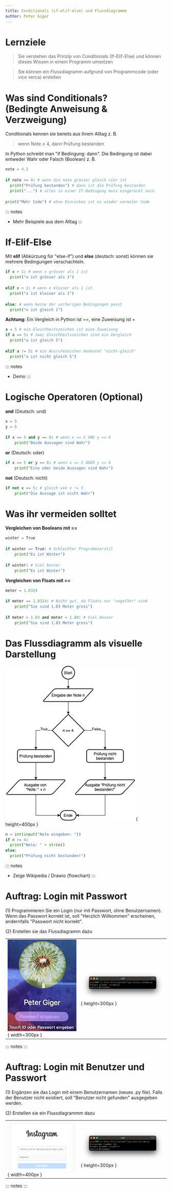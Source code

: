 ```yaml
---
title: Conditionals (if-elif-else) und Flussdiagramme
author: Peter Giger
---
```


# Lernziele <i class="fas fa-bullseye"></i>

> Sie verstehen das Prinzip von Conditionals (If-Elif-Else) und können dieses Wissen in einem Programm umsetzen

> Sie können ein Flussdiagramm aufgrund von Programmcode (oder vice verca) erstellen

# Was sind Conditionals? <i class="fas fa-code-branch"></i><br> (Bedingte Anweisung & Verzweigung)

Conditionals kennen sie bereits aus ihrem Alltag z. B. 

> wenn Note $\geq$ 4, dann Prüfung bestanden

In Python schreibt man "if Bedingung: dann". Die Bedingung ist dabei entweder Wahr oder Falsch (Boolean) z. B.

```python
note = 4.5

if note >= 4: # wenn die note grösser gleich vier ist
  print("Prüfung bestanden") # dann ist die Prüfung bestanden
  print("...") # alles in einer If-Bedingung muss eingerückt sein

print("Mehr Code") # ohne Einrücken ist es wieder normaler Code
```

::: notes
- Mehr Beispiele aus dem Alltag
:::


# If-Elif-Else <i class="fas fa-code-branch"></i>

Mit **elif** (Abkürzung für "else-if") und **else** (deutsch: sonst) können sie mehrere Bedingungen verschachteln.

```python
if x > 1: # wenn x grösser als 1 ist
  print("x ist grösser als 1")

elif x < 1: # wenn x kleiner als 1 ist
  print("x ist kleiner als 1")

else: # wenn keine der vorherigen Bedingungen passt
  print("x ist gleich 1")
```

**Achtung:** Ein Vergleich in Python ist ==, eine Zuweisung ist =

```python
a = 5 # ein Gleichheitszeichen ist eine Zuweisung
if a == 5: # zwei Gleichheitszeichen sind ein Vergleich
  print("a ist gleich 5")

elif a != 5: # ein Ausrufezeichen bedeutet "nicht-gleich"
  print("a ist nicht gleich 5")
```

::: notes
- Demo
:::


# Logische Operatoren (Optional) <i class="fas fa-equals"></i>


**and** (Deutsch: und)

```python
x = 5
y = 6

if x == 5 and y == 6: # wenn x == 5 UND y == 6
	print("Beide Aussagen sind Wahr")
```

**or** (Deutsch: oder)

```python
if x == 5 or y == 6: # wenn x == 5 ODER y == 6
	print("Eine oder beide Aussagen sind Wahr")
```

**not** (Deutsch: nicht)

```python
if not x == 5: # gleich wie x != 5
	print("Die Aussage ist nicht Wahr")
```


# Was ihr vermeiden solltet <i class="fas fa-exclamation"></i>

**Vergleichen von Booleans mit ==**

```python
winter = True

if winter == True: # Schlechter Programmierstil
	print("Es ist Winter")

if winter: # Viel besser
	print("Es ist Winter")
```

**Vergleichen von Floats mit ==**

```python
meter = 1.8324

if meter == 1.8324: # Nicht gut, da Floats nur "ungefähr" sind
	print("Sie sind 1.83 Meter gross")

if meter > 1.83 and meter < 1.84: # Viel besser
	print("Sie sind 1.83 Meter gross")
```


# Das Flussdiagramm als visuelle Darstellung <i class="fas fa-chart-pie"></i>

![](images/flussdiagramm.drawio.png){ height=400px }

```python
n = int(input("Note eingeben: "))
if n >= 4:
  print("Note: " + str(n))
else:
  print("Prüfung nicht bestanden!")
```

::: notes
- Zeige Wikipedia / Drawio (flowchart)
:::


# Auftrag: Login mit Passwort <i class="fas fa-shoe-prints"></i>

(1) Programmieren Sie ein Login (nur mit Passwort, ohne Benutzernamen). Wenn das Passwort korrekt ist, soll "Herzlich Willkommen" erscheinen, andernfalls "Passwort nicht korrekt".

(2) Erstellen sie das Flussdiagramm dazu

|||
| ----------------------------------- | ----------------------------------- |
| ![](images/mac_login.jpg){ width=300px } | ![](images/login_without_username.png){ height=300px } |

::: notes
:::


# Auftrag: Login mit Benutzer und Passwort <i class="fas fa-shoe-prints"></i>

(1) Ergänzen sie das Login mit einem Benutzernamen (neues .py file). Falls der Benutzer nicht existiert, soll "Benutzer nicht gefunden" ausgegeben werden.

(2) Erstellen sie ein Flussdiagrammm dazu

|||
| ----------------------------------- | ----------------------------------- |
| ![](images/instagram_login.png){ width=400px } | ![](images/login_with_username.png){ height=300px } |

::: notes
:::